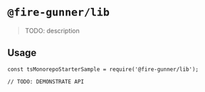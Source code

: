 # `@fire-gunner/lib`

> TODO: description

## Usage

```
const tsMonorepoStarterSample = require('@fire-gunner/lib');

// TODO: DEMONSTRATE API
```
